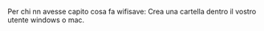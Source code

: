 Per chi nn avesse capito cosa fa wifisave:
Crea una cartella dentro il vostro utente windows o mac.
